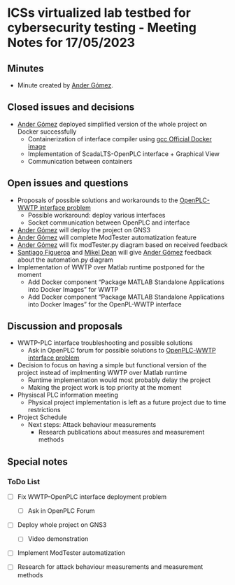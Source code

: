 # ICSs virtualized lab testbed for cybersecurity testing - Meeting Notes for 17/05/2023

## Minutes
- Minute created by [Ander Gómez](https://github.com/gomezander).

## Closed issues and decisions
- [Ander Gómez](https://github.com/gomezander) deployed simplified version of the whole project on Docker successfully
  - Containerization of interface compiler using [gcc Official Docker image](https://hub.docker.com/_/gcc)
  - Implementation of ScadaLTS-OpenPLC interface + Graphical View
  - Communication between containers

## Open issues and questions
- Proposals of possible solutions and workarounds to the [OpenPLC-WWTP interface problem](https://github.com/sfl0r3nz05/ICSsVirtualForCiberSec/issues/29)
  - Possible workaround: deploy various interfaces
  - Socket communication between OpenPLC and interface
- [Ander Gómez](https://github.com/gomezander) will deploy the project on GNS3
- [Ander Gómez](https://github.com/gomezander) will complete ModTester automatization feature
- [Ander Gómez](https://github.com/gomezander) will fix modTester.py diagram based on received feedback
- [Santiago Figueroa](https://github.com/sfl0r3nz05) and [Mikel Dean](mdeanoses@ceit.es) will give [Ander Gómez](https://github.com/gomezander) feedback about the automation.py diagram
- Implementation of WWTP over Matlab runtime postponed for the moment
    - Add Docker component “Package MATLAB Standalone Applications into Docker Images” for WWTP
    - Add Docker component “Package MATLAB Standalone Applications into Docker Images” for the OpenPL-WWTP interface


## Discussion and proposals
- WWTP-PLC interface troubleshooting and possible solutions
  - Ask in OpenPLC forum for possible solutions to [OpenPLC-WWTP interface problem](https://github.com/sfl0r3nz05/ICSsVirtualForCiberSec/issues/29)
- Decision to focus on having a simple but functional version of the project instead of implmenting WWTP over Matlab runtime
  - Runtime implementation would most probably delay the project
  - Making the project work is top priority at the moment
- Physiscal PLC information meeting
  - Physical project implementation is left as a future project due to time restrictions
- Project Schedule
  - Next steps: Attack behaviour measurements
    - Research publications about measures and measurement methods

## Special notes

### ToDo List

- [ ] Fix WWTP-OpenPLC interface deployment problem
  - [ ] Ask in OpenPLC Forum
- [ ] Deploy whole project on GNS3
  - [ ] Video demonstration
- [ ] Implement ModTester automatization
- [ ] Research for attack behaviour measurements and measurement methods



